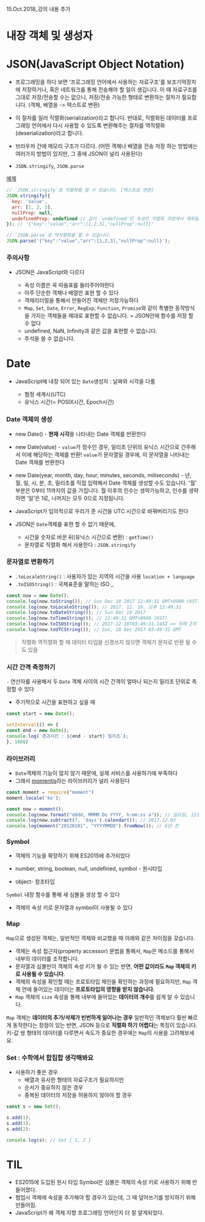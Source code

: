 15.Oct.2018_강의 내용 추가

# 내장 객체 및 생성자


# JSON(JavaScript Object Notation)


* 프로그래밍을 하다 보면 '프로그래밍 언어에서 사용하는 자료구조'를 보조기억장치에 저장하거나, 혹은 네트워크를 통해 전송해야 할 일이 생깁니다. 이 때 자료구조를 그대로 저장/전송할 수는 없으니, 저장/전송 가능한 형태로 변환하는 절차가 필요합니다.  (객체, 배열을 -> 텍스트로 변환)

* 이 절차를 일러 직렬화(serialization)라고 합니다. 반대로, 직렬화된 데이터를 프로그래밍 언어에서 다시 사용할 수 있도록 변환해주는 절차를 역직렬화(deserialization)라고 합니다.

* 브라우저 간에 메모리 구조가 다르다.  (어떤 객체나 배열을 전송 저장 하는 방법에는 여러가지 방법이 있지만, 그 중에 JSON이 널리 사용된다)

* `JSON.stringify`, `JSON.parse` 


[예제](https://repl.it/@victoryjkkim92/JSON)

```js
// `JSON.stringify`로 직렬화를 할 수 있습니다. [텍스트로 변환]
JSON.stringify({
  key: 'value',
  arr: [1, 2, 3],
  nullProp: null,
  undefinedProp: undefined // 값이 `undefined`인 속성은 직렬화 과정에서 제외됩니다.
}); // '{"key":"value","arr":[1,2,3],"nullProp":null}'

// `JSON.parse`로 역직렬화를 할 수 있습니다. 
JSON.parse('{"key":"value","arr":[1,2,3],"nullProp":null}');
```

### 주의사항

* JSON은 JavaScript와 다르다

	+ 속성 이름은 꼭 따옴표를 둘러주어야한다
	+ 아주 단순한 객체나 배열만 표현 할 수 있다 
	+ 객체리터럴을 통해서 만들어진 객체만 저장가능하다
	+ `Map`, `Set`, `Date`, `Error`, `RegExp`, `Function`, `Promise`와 같이 특별한 동작방식을 가지는 객체들을 제대로 표현할 수 없습니다. = JSON안에 함수를 저장 할 수 없다
	+ undefined, NaN, Infinity과 같은 값을 표현할 수 없습니다.
	+ 주석을 쓸 수 없습니다. 

# Date

* JavaScript에 내장 되어 있는 `Date`생성자 : 날짜와 시각을 다룸
	
	+ 협정 세계시(UTC) 
	+ 유닉스 시간(= POSIX시간, Epoch시간)

### Date 객체의 생성 

* new Date() - **현재 시각**을 나타내는 Date 객체를 반환한다
* new Date(value) - `value`가 정수인 경우, 밀리초 단위의 유닉스 시간으로 간주해서 이에 해당하는 객체를 반환! `value`가 문자열일 경우에, 이 문자열을 나타내는 Date 객체를 반환한다
* new Date(year, month, day, hour, minutes, seconds, miliseconds) - 년, 월, 일, 시, 분, 초, 밀리초를 직접 입력해서 Date 객체를 생성할 수도 있습니다. '월' 부분은 0부터 11까지의 값을 가집니다. 월 이후의 인수는 생략가능하고, 인수를 생략하면 '일'은 1로, 나머지는 모두 0으로 지정됩니다.

* JavaScript가 임의적으로 우리가 준 시간을 UTC 시간으로 바꿔버리기도 한다
* JSON은 `Date`객체를 표현 할 수 없기 때문에, 
	+ 시간을 숫자로 바꾼 뒤(유닉스 시간으로 변환)  : `getTime()`
	+ 문자열로 직렬화 해서 사용한다 : `JSON.stringify`

### 문자열로 변환하기 

* `.toLocaleString()` : 사용자가 있는 지역의 시간을 사용 `location + language`
* `.toISOString()` : 국제표준을 말하는 ISO _   

```js
const now = new Date();
console.log(now.toString()); // Sun Dec 10 2017 12:49:31 GMT+0900 (KST)
console.log(now.toLocaleString()); // 2017. 12. 10. 오후 12:49:31
console.log(now.toDateString()); // Sun Dec 10 2017
console.log(now.toTimeString()); // 12:49:31 GMT+0900 (KST)
console.log(now.toISOString()); // 2017-12-10T03:49:31.145Z => 뒤에 Z의 의미는 : UTC기준이라는 의미
console.log(now.toUTCString()); // Sun, 10 Dec 2017 03:49:31 GMT
```

> 직렬화 역직렬화 할 때 데이터 타입을 신경쓰지 않으면 객체가 문자로 반환 될 수 도 있음

### 시간 간격 측정하기

`-` 연산자를 사용해서 두 `Date` 객체 사이의 시간 간격이 얼마나 되는지 밀리초 단위로 측정할 수 있다

* 주기적으로 시간을 표현하고 싶을 때 

```js
const start = new Date();

setInterval(() => {
const end = new Date();
console.log(`경과시간 : ${end - start} 밀리초`);
}, 1000)
```
### 라이브러리 

* `Date`객체의 기능이 많지 않기 때문에, 실제 서비스를 사용하기에 부족하다
* 그래서 [momentjs](https://momentjs.com/)라는 라이브러리가 널리 사용된다

```js
const moment = require("moment")
moment.locale('ko');

const now = moment();
console.log(now.format("dddd, MMMM Do YYYY, h:mm:ss a")); // 일요일, 12월 10일 2017, 1:02:42 오후
console.log(now.subtract(7, 'days').calendar()); // 2017.12.03
console.log(moment("20120101", "YYYYMMDD").fromNow()); // 6년 전
```

### Symbol

* 객체의 기능을 확장하기 위해 ES2015에 추가되었다

* number, string, boolean, null, undefined, symbol - 원시타입
* object- 참조타입

`Symbol` 내장 함수를 통해 새 심볼을 생성 할 수 있다

* 객체의 속성 키로 문자열과 symbol이 사용될 수 있다

### Map

`Map`으로 생성된 객체는, 일반적인 객체와 비교했을 때 아래와 같은 차이점을 갖습니다.

* 객체는 속성 접근자(property accessor) 문법을 통해서, `Map`은 메소드를 통해서 내부의 데이터를 조작합니다.
* 문자열과 심볼만이 객체의 속성 키가 될 수 있는 반면, **어떤 값이라도 `Map` 객체의 키로 사용될 수 있습니다**.
* 객체의 속성을 확인할 때는 프로토타입 체인을 확인하는 과정에 필요하지만, `Map` 객체 안에 들어있는 데이터는 **프로토타입의 영향을 받지 않습니다**.
* `Map` 객체의 `size` 속성을 통해 내부에 들어있는 **데이터의 개수**를 쉽게 알 수 있습니다.

`Map` 객체는 **데이터의 추가/삭제가 빈번하게 일어나는 경우** 일반적인 객체보다 훨씬 빠르게 동작한다는 장점이 있는 반면, JSON 등으로 **직렬화 하기 어렵다**는 특징이 있습니다. 키-값 쌍 형태의 데이터를 다루면서 속도가 중요한 경우에는 `Map`의 사용을 고려해보세요.


### Set :  수학에서 합집합 생각해봐요

* 사용하기 좋은 경우
	+ 배열과 유사한 형태의 자료구조가 필요하지만
	+ 순서가 중요하지 않은 경우
	+ 중복된 데이터의 저장을 허용하지 않아야 할 경우

```js
const s = new Set();

s.add(1);
s.add(1);
s.add(2);

console.log(s); // Set { 1, 2 }
```




# TIL

* ES2015에 도입된 원시 타입 Symbol은 심볼은 객체의 속성 키로 사용하기 위해 만들어졌다.
* 협업시 객체에 속성을 추가해야 할 경우가 있는데, 그 때 덮어쓰기를 방지하기 위해 만들어짐. 
* JavaScript가 왜 객체 지향 프로그래밍 언어인지 더 잘 알게되었다.


























